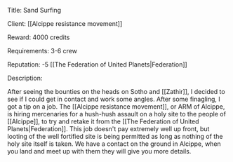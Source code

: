 Title: Sand Surfing

Client: [[Alcippe resistance movement]]

Reward: 4000 credits 

Requirements: 3-6 crew

Reputation: -5 [[The Federation of United Planets|Federation]]

Description:

After seeing the bounties on the heads on Sotho and [[Zathir]], I decided to see if I could get in contact and work some angles. After some finagling, I got a tip on a job. The [[Alcippe resistance movement]], or ARM of Alcippe, is hiring mercenaries for a hush-hush assault on a holy site to the people of [[Alcippe]], to try and retake it from the [[The Federation of United Planets|Federation]]. This job doesn't pay extremely well up front, but looting of the well fortified site is being permitted as long as nothing of the holy site itself is taken. We have a contact on the ground in Alcippe, when you land and meet up with them they will give you more details. 